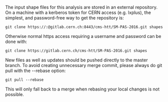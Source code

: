 The input shape files for this analysis are stored in an external repository. On a machine with a kerberos token for CERN access (e.g. lxplus), the simplest, and password-free way to get the repository is:

    git clone https://:@gitlab.cern.ch:8443/cms-htt/SM-PAS-2016.git shapes

Otherwise normal https access requiring a username and password can be done with:

    git clone https://gitlab.cern.ch/cms-htt/SM-PAS-2016.git shapes

New files as well as updates should be pushed directly to the master branch. To avoid creating unnecessary merge commit, please always do git pull with the --rebase option:

    git pull --rebase
 
This will only fall back to a merge when rebasing your local changes is not possible.
